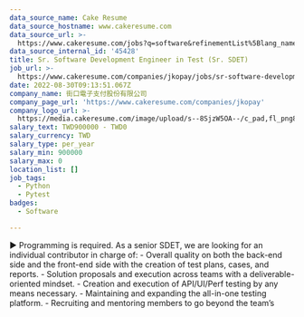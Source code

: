 ```yaml
---
data_source_name: Cake Resume
data_source_hostname: www.cakeresume.com
data_source_url: >-
  https://www.cakeresume.com/jobs?q=software&refinementList%5Blang_name%5D%5B0%5D=English&refinementList%5Bsalary_type%5D=per_year&range%5Bsalary_range%5D%5Bmin%5D=1000000&page=2
data_source_internal_id: '45428'
title: Sr. Software Development Engineer in Test (Sr. SDET)
job_url: >-
  https://www.cakeresume.com/companies/jkopay/jobs/sr-software-development-engineer-in-test-sr-sdet
date: 2022-08-30T09:13:51.067Z
company_name: 街口電子支付股份有限公司
company_page_url: 'https://www.cakeresume.com/companies/jkopay'
company_logo_url: >-
  https://media.cakeresume.com/image/upload/s--8SjzW5OA--/c_pad,fl_png8,h_200,w_200/v1627550721/oekx7czyjznjimizhtuc.png
salary_text: TWD900000 - TWD0
salary_currency: TWD
salary_type: per_year
salary_min: 900000
salary_max: 0
location_list: []
job_tags:
  - Python
  - Pytest
badges:
  - Software

---
```


▶ Programming is required. As a senior SDET, we are looking for an individual contributor in charge of: - Overall quality on both the back-end side and the front-end side with the creation of test plans, cases, and reports. - Solution proposals and execution across teams with a deliverable-oriented mindset. - Creation and execution of API/UI/Perf testing by any means necessary. - Maintaining and expanding the all-in-one testing platform. - Recruiting and mentoring members to go beyond the team’s